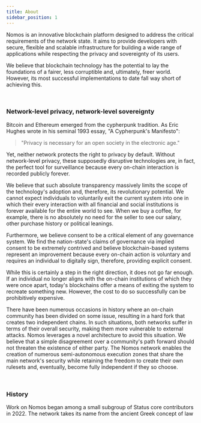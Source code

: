 ```yaml
---
title: About
sidebar_position: 1
---
```


Nomos is an innovative blockchain platform designed to address the critical requirements of the network state. It aims to provide developers with secure, flexible and scalable infrastructure for building a wide range of applications while respecting the privacy and sovereignty of its users.

We believe that blockchain technology has the potential to lay the foundations of a fairer, less corruptible and, ultimately, freer world. However, its most successful implementations to date fall way short of achieving this.

<br/>

### Network-level privacy, network-level sovereignty

Bitcoin and Ethereum emerged from the cypherpunk tradition. As Eric Hughes wrote in his seminal 1993 essay, "A Cypherpunk's Manifesto":

> "Privacy is necessary for an open society in the electronic age."

Yet, neither network protects the right to privacy by default. Without network-level privacy, these supposedly disruptive technologies are, in fact, the perfect tool for surveillance because every on-chain interaction is recorded publicly forever.

We believe that such absolute transparency massively limits the scope of the technology's adoption and, therefore, its revolutionary potential. We cannot expect individuals to voluntarily exit the current system into one in which their every interaction with all financial and social institutions is forever available for the entire world to see. When we buy a coffee, for example, there is no absolutely no need for the seller to see our salary, other purchase history or political leanings.

Furthermore, we believe consent to be a critical element of any governance system. We find the nation-state's claims of governance via implied consent to be extremely contrived and believe blockchain-based systems represent an improvement because every on-chain action is voluntary and requires an individual to digitally sign, therefore, providing explicit consent.

While this is certainly a step in the right direction, it does not go far enough. If an individual no longer aligns with the on-chain institutions of which they were once apart, today's blockchains offer a means of exiting the system to recreate something new. However, the cost to do so successfully can be prohibitively expensive.

There have been numerous occasions in history where an on-chain community has been divided on some issue, resulting in a hard fork that creates two independent chains. In such situations, both networks suffer in terms of their overall security, making them more vulnerable to external attacks.
Nomos leverages a novel architecture to avoid this situation. We believe that a simple disagreement over a community's path forward should not threaten the existence of either party. The Nomos network enables the creation of numerous semi-autonomous execution zones that share the main network's security while retaining the freedom to create their own rulesets and, eventually, become fully independent if they so choose.

<br/>

### History

Work on Nomos began among a small subgroup of Status core contributors in 2022. The network takes its name from the ancient Greek concept of law
